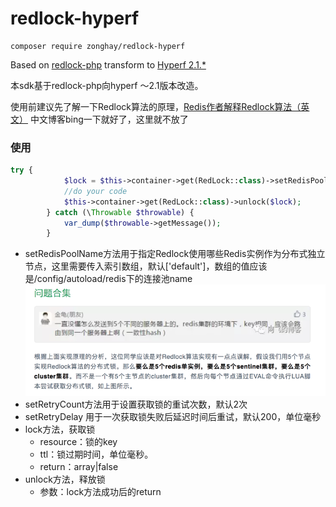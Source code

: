 # redlock-hyperf

```
composer require zonghay/redlock-hyperf
```
Based on [redlock-php](https://github.com/ronnylt/redlock-php) transform to [Hyperf  2.1.*](https://github.com/hyperf/hyperf) 

本sdk基于redlock-php向hyperf ～2.1版本改造。

使用前建议先了解一下Redlock算法的原理，[Redis作者解释Redlock算法（英文）](http://antirez.com/news/77)
中文博客bing一下就好了，这里就不放了

### 使用
```php
try {
            $lock = $this->container->get(RedLock::class)->setRedisPoolName()->setRetryCount(1)->lock('redlock-hyperf-test', 60000);
            //do your code
            $this->container->get(RedLock::class)->unlock($lock);
        } catch (\Throwable $throwable) {
            var_dump($throwable->getMessage());
        }
```
* setRedisPoolName方法用于指定Redlock使用哪些Redis实例作为分布式独立节点，这里需要传入索引数组，默认['default']，数组的值应该是/config/autoload/redis下的连接池name![img.png](img.png)
* setRetryCount方法用于设置获取锁的重试次数，默认2次
* setRetryDelay 用于一次获取锁失败后延迟时间后重试，默认200，单位毫秒
* lock方法，获取锁
  * resource：锁的key
  * ttl：锁过期时间，单位毫秒。
  * return：array|false
* unlock方法，释放锁
  * 参数：lock方法成功后的return
